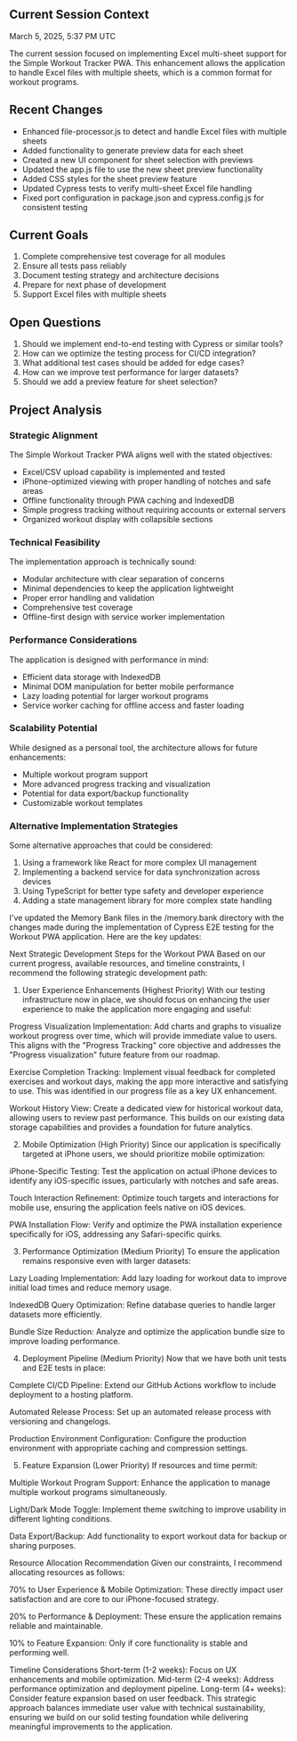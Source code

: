 ## Current Session Context
March 5, 2025, 5:37 PM UTC

The current session focused on implementing Excel multi-sheet support for the Simple Workout Tracker PWA. This enhancement allows the application to handle Excel files with multiple sheets, which is a common format for workout programs.

## Recent Changes
- Enhanced file-processor.js to detect and handle Excel files with multiple sheets
- Added functionality to generate preview data for each sheet
- Created a new UI component for sheet selection with previews
- Updated the app.js file to use the new sheet preview functionality
- Added CSS styles for the sheet preview feature
- Updated Cypress tests to verify multi-sheet Excel file handling
- Fixed port configuration in package.json and cypress.config.js for consistent testing

## Current Goals
1. Complete comprehensive test coverage for all modules
2. Ensure all tests pass reliably
3. Document testing strategy and architecture decisions
4. Prepare for next phase of development
5. Support Excel files with multiple sheets

## Open Questions
1. Should we implement end-to-end testing with Cypress or similar tools?
2. How can we optimize the testing process for CI/CD integration?
3. What additional test cases should be added for edge cases?
4. How can we improve test performance for larger datasets?
5. Should we add a preview feature for sheet selection?

## Project Analysis

### Strategic Alignment
The Simple Workout Tracker PWA aligns well with the stated objectives:
- Excel/CSV upload capability is implemented and tested
- iPhone-optimized viewing with proper handling of notches and safe areas
- Offline functionality through PWA caching and IndexedDB
- Simple progress tracking without requiring accounts or external servers
- Organized workout display with collapsible sections

### Technical Feasibility
The implementation approach is technically sound:
- Modular architecture with clear separation of concerns
- Minimal dependencies to keep the application lightweight
- Proper error handling and validation
- Comprehensive test coverage
- Offline-first design with service worker implementation

### Performance Considerations
The application is designed with performance in mind:
- Efficient data storage with IndexedDB
- Minimal DOM manipulation for better mobile performance
- Lazy loading potential for larger workout programs
- Service worker caching for offline access and faster loading

### Scalability Potential
While designed as a personal tool, the architecture allows for future enhancements:
- Multiple workout program support
- More advanced progress tracking and visualization
- Potential for data export/backup functionality
- Customizable workout templates

### Alternative Implementation Strategies
Some alternative approaches that could be considered:
1. Using a framework like React for more complex UI management
2. Implementing a backend service for data synchronization across devices
3. Using TypeScript for better type safety and developer experience
4. Adding a state management library for more complex state handling


I've updated the Memory Bank files in the /memory.bank directory with the changes made during the implementation of Cypress E2E testing for the Workout PWA application. Here are the key updates:

Next Strategic Development Steps for the Workout PWA
Based on our current progress, available resources, and timeline constraints, I recommend the following strategic development path:

1. User Experience Enhancements (Highest Priority)
With our testing infrastructure now in place, we should focus on enhancing the user experience to make the application more engaging and useful:

Progress Visualization Implementation: Add charts and graphs to visualize workout progress over time, which will provide immediate value to users. This aligns with the "Progress Tracking" core objective and addresses the "Progress visualization" future feature from our roadmap.

Exercise Completion Tracking: Implement visual feedback for completed exercises and workout days, making the app more interactive and satisfying to use. This was identified in our progress file as a key UX enhancement.

Workout History View: Create a dedicated view for historical workout data, allowing users to review past performance. This builds on our existing data storage capabilities and provides a foundation for future analytics.

2. Mobile Optimization (High Priority)
Since our application is specifically targeted at iPhone users, we should prioritize mobile optimization:

iPhone-Specific Testing: Test the application on actual iPhone devices to identify any iOS-specific issues, particularly with notches and safe areas.

Touch Interaction Refinement: Optimize touch targets and interactions for mobile use, ensuring the application feels native on iOS devices.

PWA Installation Flow: Verify and optimize the PWA installation experience specifically for iOS, addressing any Safari-specific quirks.

3. Performance Optimization (Medium Priority)
To ensure the application remains responsive even with larger datasets:

Lazy Loading Implementation: Add lazy loading for workout data to improve initial load times and reduce memory usage.

IndexedDB Query Optimization: Refine database queries to handle larger datasets more efficiently.

Bundle Size Reduction: Analyze and optimize the application bundle size to improve loading performance.

4. Deployment Pipeline (Medium Priority)
Now that we have both unit tests and E2E tests in place:

Complete CI/CD Pipeline: Extend our GitHub Actions workflow to include deployment to a hosting platform.

Automated Release Process: Set up an automated release process with versioning and changelogs.

Production Environment Configuration: Configure the production environment with appropriate caching and compression settings.

5. Feature Expansion (Lower Priority)
If resources and time permit:

Multiple Workout Program Support: Enhance the application to manage multiple workout programs simultaneously.

Light/Dark Mode Toggle: Implement theme switching to improve usability in different lighting conditions.

Data Export/Backup: Add functionality to export workout data for backup or sharing purposes.

Resource Allocation Recommendation
Given our constraints, I recommend allocating resources as follows:

70% to User Experience & Mobile Optimization: These directly impact user satisfaction and are core to our iPhone-focused strategy.

20% to Performance & Deployment: These ensure the application remains reliable and maintainable.

10% to Feature Expansion: Only if core functionality is stable and performing well.

Timeline Considerations
Short-term (1-2 weeks): Focus on UX enhancements and mobile optimization.
Mid-term (2-4 weeks): Address performance optimization and deployment pipeline.
Long-term (4+ weeks): Consider feature expansion based on user feedback.
This strategic approach balances immediate user value with technical sustainability, ensuring we build on our solid testing foundation while delivering meaningful improvements to the application.